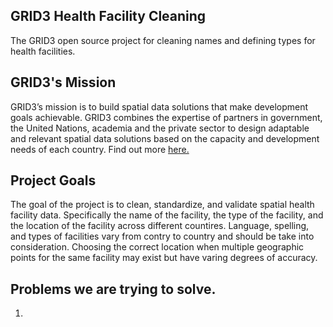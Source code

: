 ## GRID3 Health Facility Cleaning
The GRID3 open source project for cleaning names and defining types for health facilities. 

## GRID3's Mission
GRID3’s mission is to build spatial data solutions that make development goals achievable. GRID3 combines the expertise of partners in government, the United Nations, academia and the private sector to design adaptable and relevant spatial data solutions based on the capacity and development needs of each country. Find out more [here.](https://greid3.org)

## Project Goals
The goal of the project is to clean, standardize, and validate spatial health facility data. Specifically the name of the facility, the type of the facility, and the location of the facility across different countires. Language, spelling, and types of facilities vary from contry to country and should be take into consideration. Choosing the correct location when multiple geographic points for the same facility may exist but have varing degrees of accuracy.

## Problems we are trying to solve.
1. 


